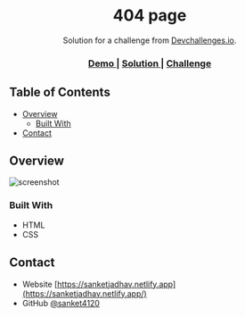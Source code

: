 <!-- Please update value in the {}  -->

<h1 align="center">404 page</h1>

<div align="center">
   Solution for a challenge from  <a href="http://devchallenges.io" target="_blank">Devchallenges.io</a>.
</div>

<div align="center">
  <h3>
    <a href="https://devchallenges-404page.vercel.app/" target="_blank">
      Demo
    </a>
    <span> | </span>
    <a href="https://github.com/sanket4120/Devchallenges-404page" target="_blank">
      Solution
    </a>
    <span> | </span>
    <a href="https://devchallenges.io/challenges/wBunSb7FPrIepJZAg0sY" target="_blank">
      Challenge
    </a>
  </h3>
</div>

<!-- TABLE OF CONTENTS -->

## Table of Contents

- [Overview](#overview)
  - [Built With](#built-with)
- [Contact](#contact)

<!-- OVERVIEW -->

## Overview

![screenshot](https://user-images.githubusercontent.com/66076144/122523076-45089800-d034-11eb-9478-87c3ff337659.png)

### Built With

- HTML
- CSS

## Contact

- Website [https://sanketjadhav.netlify.app](https://sanketjadhav.netlify.app/)
- GitHub [@sanket4120](https://github.com/sanket4120)
